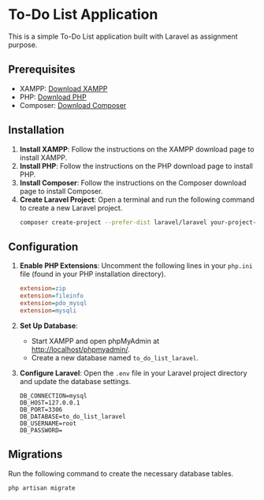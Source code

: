 # To-Do List Application

This is a simple To-Do List application built with Laravel as assignment purpose.

## Prerequisites

- XAMPP: [Download XAMPP](https://sourceforge.net/projects/xampp/)
- PHP: [Download PHP](https://windows.php.net/download#php-8.3)
- Composer: [Download Composer](https://getcomposer.org/download/)

## Installation

1. **Install XAMPP**: Follow the instructions on the XAMPP download page to install XAMPP.
2. **Install PHP**: Follow the instructions on the PHP download page to install PHP.
3. **Install Composer**: Follow the instructions on the Composer download page to install Composer.
4. **Create Laravel Project**: Open a terminal and run the following command to create a new Laravel project.
    ```sh
    composer create-project --prefer-dist laravel/laravel your-project-name
    ```

## Configuration

1. **Enable PHP Extensions**:
    Uncomment the following lines in your `php.ini` file (found in your PHP installation directory).
    ```ini
    extension=zip
    extension=fileinfo
    extension=pdo_mysql
    extension=mysqli
    ```

2. **Set Up Database**:
    - Start XAMPP and open phpMyAdmin at [http://localhost/phpmyadmin/](http://localhost/phpmyadmin/).
    - Create a new database named `to_do_list_laravel`.

3. **Configure Laravel**:
    Open the `.env` file in your Laravel project directory and update the database settings.
    ```env
    DB_CONNECTION=mysql
    DB_HOST=127.0.0.1
    DB_PORT=3306
    DB_DATABASE=to_do_list_laravel
    DB_USERNAME=root
    DB_PASSWORD=
    ```

## Migrations

Run the following command to create the necessary database tables.
```sh
php artisan migrate
